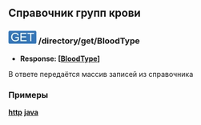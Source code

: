 ## Справочник групп крови

### ![GET](../../../../img/get.png) /directory/get/BloodType
* **Response: [[BloodType](../../../../types/types.md#com.siams.med.api.BloodType)]**

В ответе передаётся массив записей из справочника

### Примеры
**[http](examples/get.md)**
**[java](examples/getJava.md)**
